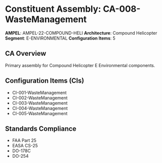 # Constituent Assembly: CA-008-WasteManagement

**AMPEL**: AMPEL-22-COMPOUND-HELI
**Architecture**: Compound Helicopter
**Segment**: E-ENVIRONMENTAL
**Configuration Items**: 5

## CA Overview
Primary assembly for Compound Helicopter E Environmental components.

## Configuration Items (CIs)
- CI-001-WasteManagement
- CI-002-WasteManagement
- CI-003-WasteManagement
- CI-004-WasteManagement
- CI-005-WasteManagement

## Standards Compliance
- FAA Part 25
- EASA CS-25
- DO-178C
- DO-254
